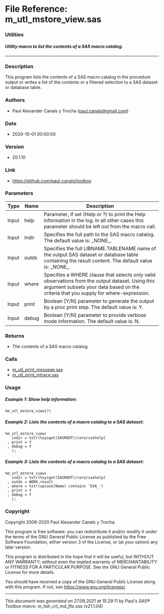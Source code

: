# File Reference: m_utl_mstore_view.sas

### Utilities

##### Utility macro to list the contents of a SAS macro catalog.

***

### Description
This program lists the contents of a SAS macro catalog in the procedure output or writes a list of the contents or a filtered selection to a SAS dataset or database table.

### Authors
* Paul Alexander Canals y Trocha (paul.canals@gmail.com)

### Date
* 2020-10-01 00:00:00

### Version
* 20.1.10

### Link
* https://github.com/paul-canals/toolbox

### Parameters
| Type | Name | Description |
| ---- | ---- | ----------- |
| Input | help | Parameter, if set (Help or ?) to print the Help information in the log. In all other cases this parameter should be left out from the macro call. |
| Input | indir | Specifies the full path to the SAS macro catalog. The default value is: \_NONE\_. |
| Input | outds | Specifies the full LIBNAME.TABLENAME name of the output SAS dataset or database table containing the result content. The default value is: \_NONE\_. |
| Input | where | Specifies a WHERE clause that selects only valid observations from the output dataset. Using this argument subsets your data based on the criteria that you supply for where-expression. |
| Input | print | Boolean [Y/N] parameter to generate the output by a proc print step. The default value is: Y. |
| Input | debug | Boolean [Y/N] parameter to provide verbose mode information. The default value is: N. |

### Returns
* The contents of a SAS macro catalog.

### Calls
* [m_utl_print_message.sas](m_utl_print_message.md)
* [m_utl_print_mtrace.sas](m_utl_print_mtrace.md)

### Usage

##### Example 1: Show help information:
```sas
%m_utl_mstore_view(?)
```

##### Example 2: Lists the contents of a macro catalog to a SAS dataset:
```sas
%m_utl_mstore_view(
   indir = %str(%sysget(SASROOT)/core/sashelp)
 , print = Y
 , debug = Y
   );
```

##### Example 3: Lists the contents of a macro catalog to a SAS dataset:
```sas
%m_utl_mstore_view(
   indir = %str(%sysget(SASROOT)/core/sashelp)
 , outds = WORK.result
 , where = %str(upcase(Name) contains 'EVA_')
 , print = Y
 , debug = Y
   );
```

### Copyright
Copyright 2008-2020 Paul Alexander Canals y Trocha. 
 
This program is free software: you can redistribute it and/or modify 
it under the terms of the GNU General Public License as published by 
the Free Software Foundation, either version 3 of the License, or 
(at your option) any later version. 
 
This program is distributed in the hope that it will be useful, 
but WITHOUT ANY WARRANTY; without even the implied warranty of 
MERCHANTABILITY or FITNESS FOR A PARTICULAR PURPOSE. See the 
GNU General Public License for more details. 
 
You should have received a copy of the GNU General Public License 
along with this program. If not, see <https://www.gnu.org/licenses/>. 


***
*This document was generated on 27.09.2021 at 15:29:11  by Paul's SAS&reg; Toolbox macro: m_hdr_crt_md_file.sas (v21.1.04)*
